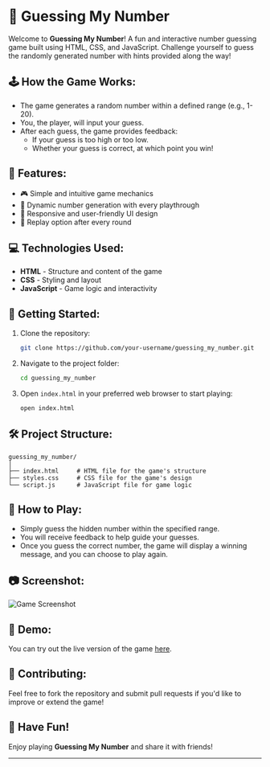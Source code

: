 
# 🎲 Guessing My Number

Welcome to **Guessing My Number**! A fun and interactive number guessing game built using HTML, CSS, and JavaScript. Challenge yourself to guess the randomly generated number with hints provided along the way!

## 🕹️ How the Game Works:
- The game generates a random number within a defined range (e.g., 1-20).
- You, the player, will input your guess.
- After each guess, the game provides feedback:
  - If your guess is too high or too low.
  - Whether your guess is correct, at which point you win!
  
## 🌟 Features:
- 🎮 Simple and intuitive game mechanics
- 🔢 Dynamic number generation with every playthrough
- 🎨 Responsive and user-friendly UI design
- 🔁 Replay option after every round

## 💻 Technologies Used:
- **HTML** - Structure and content of the game
- **CSS** - Styling and layout
- **JavaScript** - Game logic and interactivity

## 🚀 Getting Started:

1. Clone the repository:
   ```bash
   git clone https://github.com/your-username/guessing_my_number.git
   ```

2. Navigate to the project folder:
   ```bash
   cd guessing_my_number
   ```

3. Open `index.html` in your preferred web browser to start playing:
   ```bash
   open index.html
   ```

## 🛠️ Project Structure:
```
guessing_my_number/
│
├── index.html     # HTML file for the game's structure
├── styles.css     # CSS file for the game's design
└── script.js      # JavaScript file for game logic
```

## 🧠 How to Play:
- Simply guess the hidden number within the specified range.
- You will receive feedback to help guide your guesses.
- Once you guess the correct number, the game will display a winning message, and you can choose to play again.

## 📷 Screenshot:

![Game Screenshot](https://via.placeholder.com/400x200) <!-- Replace this with an actual screenshot -->

## 👾 Demo:
You can try out the live version of the game [here](#).

## 🤝 Contributing:
Feel free to fork the repository and submit pull requests if you'd like to improve or extend the game!

## 🎉 Have Fun!
Enjoy playing **Guessing My Number** and share it with friends!

---

```
